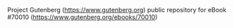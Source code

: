 Project Gutenberg (https://www.gutenberg.org) public repository for
eBook #70010 (https://www.gutenberg.org/ebooks/70010)
